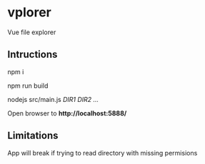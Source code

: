 # vplorer
Vue file explorer


## Intructions

npm i 

npm run build

nodejs src/main.js *DIR1* *DIR2* *...*

Open browser to **http://localhost:5888/**

## Limitations

App will break if trying to read directory with missing permisions




